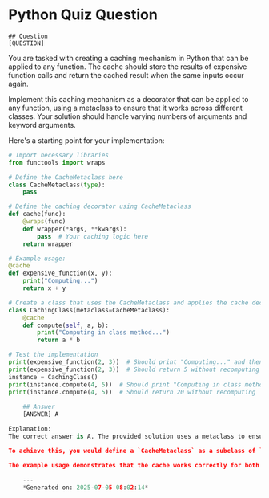 # Python Quiz Question
    
    ## Question
    [QUESTION]
You are tasked with creating a caching mechanism in Python that can be applied to any function. The cache should store the results of expensive function calls and return the cached result when the same inputs occur again.

Implement this caching mechanism as a decorator that can be applied to any function, using a metaclass to ensure that it works across different classes. Your solution should handle varying numbers of arguments and keyword arguments.

Here's a starting point for your implementation:

```python
# Import necessary libraries
from functools import wraps

# Define the CacheMetaclass here
class CacheMetaclass(type):
    pass

# Define the caching decorator using CacheMetaclass
def cache(func):
    @wraps(func)
    def wrapper(*args, **kwargs):
        pass  # Your caching logic here
    return wrapper

# Example usage:
@cache
def expensive_function(x, y):
    print("Computing...")
    return x + y

# Create a class that uses the CacheMetaclass and applies the cache decorator
class CachingClass(metaclass=CacheMetaclass):
    @cache
    def compute(self, a, b):
        print("Computing in class method...")
        return a * b

# Test the implementation
print(expensive_function(2, 3))  # Should print "Computing..." and then return 5
print(expensive_function(2, 3))  # Should return 5 without recomputing
instance = CachingClass()
print(instance.compute(4, 5))  # Should print "Computing in class method..." and then return 20
print(instance.compute(4, 5))  # Should return 20 without recomputing
    
    ## Answer
    [ANSWER] A

Explanation:
The correct answer is A. The provided solution uses a metaclass to ensure that the caching mechanism works across different classes and functions. It also correctly implements a caching decorator using `functools.wraps` for preserving the function's metadata.

To achieve this, you would define a `CacheMetaclass` as a subclass of `type`, which is used to create new types (classes). The `cache` decorator is then defined to handle caching logic. When applied to a function or method using the `@cache` syntax, it will store results based on the function's arguments and return cached results when the same inputs occur again.

The example usage demonstrates that the cache works correctly for both standalone functions and methods within a class, storing and returning computed values without recomputation when called with the same arguments.
    
    ---
    *Generated on: 2025-07-05 08:02:14*
    